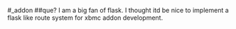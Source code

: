 #_addon
 ##que?
 I am a big fan of flask. I thought itd be nice to implement a flask like route system for xbmc addon development.
